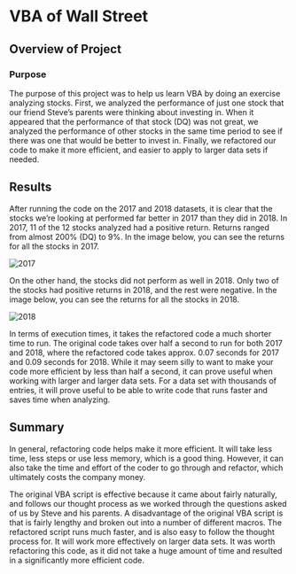 # VBA of Wall Street

## Overview of Project

### Purpose

The purpose of this project was to help us learn VBA by doing an exercise analyzing stocks. First, we analyzed the performance of just one stock that our friend Steve’s parents were thinking about investing in. 
When it appeared that the performance of that stock (DQ) was not great, we analyzed the performance of other stocks in the same time period to see if there was one that would be better to invest in.
Finally, we refactored our code to make it more efficient, and easier to apply to larger data sets if needed.

## Results

After running the code on the 2017 and 2018 datasets, it is clear that the stocks we’re looking at performed far better in 2017 than they did in 2018. In 2017, 11 of the 12 stocks analyzed had a positive return. Returns ranged from almost 200% (DQ) to 9%. In the image below, you can see the returns for all the stocks in 2017.

![2017](https://user-images.githubusercontent.com/74469315/101990544-6fd4f680-3c75-11eb-8464-83c38036e4d3.PNG)

On the other hand, the stocks did not perform as well in 2018. Only two of the stocks had positive returns in 2018, and the rest were negative. In the image below, you can see the returns for all the stocks in 2018.

![2018](https://user-images.githubusercontent.com/74469315/101990593-b4609200-3c75-11eb-8ba3-029e0fdeb896.PNG)

In terms of execution times, it takes the refactored code a much shorter time to run. The original code takes over half a second to run for both 2017 and 2018, where the refactored code takes approx. 0.07 seconds for 2017 and 0.09 seconds for 2018. While it may seem silly to want to make your code more efficient by less than half a second, it can prove useful when working with larger and larger data sets. For a data set with thousands of entries, it will prove useful to be able to write code that runs faster and saves time when analyzing.
 
## Summary

In general, refactoring code helps make it more efficient. It will take less time, less steps or use less memory, which is a good thing. However, it can also take the time and effort of the coder to go through and refactor, which ultimately costs the company money. 

The original VBA script is effective because it came about fairly naturally, and follows our thought process as we worked through the questions asked of us by Steve and his parents. A disadvantage of the original VBA script is that is fairly lengthy and broken out into a number of different macros. The refactored script runs much faster, and is also easy to follow the thought process for. It will work more effectively on larger data sets. It was worth refactoring this code, as it did not take a huge amount of time and resulted in a significantly more efficient code.
